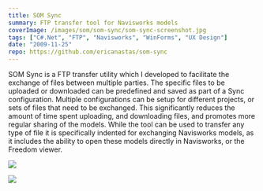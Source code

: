 ```yaml
---
title: SOM Sync
summary: FTP transfer tool for Navisworks models
coverImage: /images/som/som-sync/som-sync-screenshot.jpg
tags: ["C#.Net", "FTP", "Navisworks", "WinForms", "UX Design"]
date: "2009-11-25"
repo: https://github.com/ericanastas/som-sync
---
```


SOM Sync is a FTP transfer utility which I developed to facilitate the exchange of files between multiple parties. The specific files to be uploaded or downloaded can be predefined and saved as part of a Sync configuration. Multiple configurations can be setup for different projects, or sets of files that need to be exchanged. This significantly reduces the amount of time spent uploading, and downloading files, and promotes more regular sharing of the models. While the tool can be used to transfer any type of file it is specifically indented for exchanging Navisworks models, as it includes the ability to open these models directly in Navisworks, or the Freedom viewer.

![](/images/som/som-sync/som-sync-Work-Flow-Diagram.jpg)

![](/images/som/som-sync/SOMSync-Workflow.jpg)
